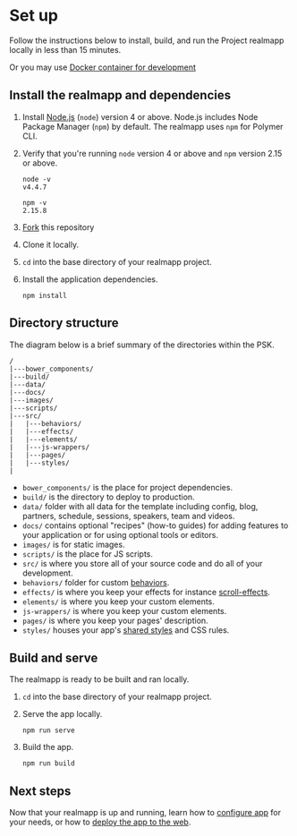 # Set up

Follow the instructions below to install, build, and run the
Project realmapp locally in less than 15 minutes.

Or you may use [Docker container for development](docker.md)

## Install the realmapp and dependencies

1.  Install [Node.js](https://nodejs.org/) (`node`) version 4 or above.
    Node.js includes Node Package Manager (`npm`) by default. The realmapp
    uses `npm` for Polymer CLI.

1.  Verify that you're running `node` version 4 or above and `npm`
    version 2.15 or above.

        node -v
        v4.4.7

        npm -v
        2.15.8

1.  [Fork](https://github.com/gdg-x/realmapp/fork) this repository

1.  Clone it locally.

1. `cd` into the base directory of your realmapp project.

1.  Install the application dependencies.

        npm install

## Directory structure

The diagram below is a brief summary of the directories within the PSK.

    /
    |---bower_components/
    |---build/
    |---data/
    |---docs/
    |---images/
    |---scripts/
    |---src/
    |   |---behaviors/
    |   |---effects/
    |   |---elements/
    |   |---js-wrappers/
    |   |---pages/
    |   |---styles/
    |

*   `bower_components/` is the place for project dependencies.
*   `build/` is the directory to deploy to production.
*   `data/` folder with all data for the template including config, blog, 
    partners, schedule, sessions, speakers, team and videos.
*   `docs/` contains optional "recipes" (how-to guides) for adding features
    to your application or for using optional tools or editors.
*   `images/` is for static images.
*   `scripts/` is the place for JS scripts.
*   `src/` is where you store all of your source code and do all of your
    development.
*   `behaviors/` folder for custom [behaviors][behaviors].
*   `effects/` is where you keep your effects for instance [scroll-effects][scroll-effects].
*   `elements/` is where you keep your custom elements.
*   `js-wrappers/` is where you keep your custom elements.
*   `pages/` is where you keep your pages' description.
*   `styles/` houses your app's [shared styles][shared styles] and CSS rules.


## Build and serve

The realmapp is ready to be built and ran locally.

1. `cd` into the base directory of your realmapp project.

1.  Serve the app locally.

        npm run serve

1.  Build the app.

        npm run build


## Next steps

Now that your realmapp is up and running, learn how to [configure 
app](configure-app.md) for your needs, or how to [deploy the app to the
web](deploy.md).

[shared styles]: https://www.polymer-project.org/1.0/docs/devguide/styling.html#style-modules
[behaviors]: https://www.polymer-project.org/1.0/docs/devguide/behaviors
[polymer-cli]: https://github.com/Polymer/polymer-cli 
[scroll-effects]: https://elements.polymer-project.org/elements/app-layout?active=Polymer.AppScrollEffectsBehavior
